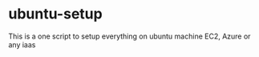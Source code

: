 ubuntu-setup
============

This is a one script to setup everything on ubuntu machine EC2, Azure or any iaas
